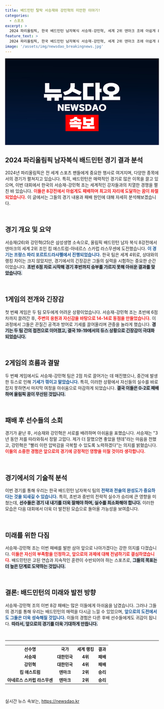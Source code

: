 ```yaml
---
title: 배드민턴 탈락 서승재와 강민혁의 미안한 이야기!
categories:
  - 스포츠
excerpt: >
  2024 파리올림픽, 한국 배드민턴 남자복식 서승재-강민혁, 세계 2위 덴마크 조에 아쉽게 8강에서 탈락! 초접전 끝에 패배한 두 선수의 진솔한 고백은 감동적이다. 올림픽 압박감 속, 어떤 고민이 있었을까?
feature_text: >
  2024 파리올림픽, 한국 배드민턴 남자복식 서승재-강민혁, 세계 2위 덴마크 조에 아쉽게 8강에서 탈락! 초접전 끝에 패배한 두 선수의 진솔한 고백은 감동적이다. 올림픽 압박감 속, 어떤 고민이 있었을까?
image: '/assets/img/newsdao_breakingnews.jpg'
---
```


<p><img src="/assets/img/newsdao_breakingnews.jpg" alt="cryptoinkorea 속보" /></p>

<h2>2024 파리올림픽 남자복식 배드민턴 경기 결과 분석</h2>

<p data-ke-size="size16">2024년 파리올림픽은 전 세계 스포츠 팬들에게 중요한 행사로 여겨지며, 다양한 종목에서의 경기가 펼쳐지고 있습니다. 특히, 배드민턴은 매력적인 경기로 많은 이목을 끌고 있으며, 이번 대회에서 한국의 서승재-강민혁 조는 세계적인 강자들과의 치열한 경쟁을 펼친 바 있습니다. <b><span style="color: #ee2323;">이들은 8강전에서 아쉽게도 패배하며 최고의 자리에 도달하는 꿈이 좌절되었습니다.</span></b> 이 글에서는 그들의 경기 내용과 패배 원인에 대해 자세히 분석해보겠습니다.</p>

<p data-ke-size="size16">&nbsp;</p>

<h2>경기 개요 및 요약</h2>

<p data-ke-size="size16">서승재(26)와 강민혁(25)은 삼성생명 소속으로, 올림픽 배드민턴 남자 복식 8강전에서 덴마크의 세계 2위 조인 킴 애스트럼-아네르스 스카럽 라스무센에 도전했습니다. <b><span style="color: #1a5490;">이 경기는 프랑스 파리 포르트드라샤펠에서 진행되었습니다.</span></b> 한국 팀은 세계 4위로, 상대와의 랭킹 차이는 크지 않았지만, 경기에서의 긴장감은 그들의 실력을 시험하는 중요한 순간이었습니다. <b><span style="background-color: #21538527;">초반 6점 차로 시작해 경기 후반까지 승부를 가르지 못해 아쉬운 결과를 맞았습니다.</span></b></p>

<p data-ke-size="size16">&nbsp;</p>

<h2>1게임의 전개와 긴장감</h2>

<p data-ke-size="size16">첫 번째 게임은 두 팀 모두에게 어려운 상황이었습니다. 서승재-강민혁 조는 초반에 6점 차까지 끌려간 후, <b><span style="color: #ee2323;">주변의 응원과 자신감을 바탕으로 14-14로 동점을 만들었습니다.</span></b> 이 과정에서 그들은 끈질긴 공격과 방어로 기세를 끌어올리며 관중을 놀라게 했습니다. <b><span style="background-color: #21538527;">경기는 두 팀 간의 접전으로 이어졌고, 결국 19-19에서의 듀스 상황으로 긴장감이 극대화 되었습니다.</span></b></p>

<p data-ke-size="size16">&nbsp;</p>

<h2>2게임의 흐름과 결말</h2>

<p data-ke-size="size16">두 번째 게임에서도 서승재-강민혁 팀은 2점 차로 끌어가는 데 매진했으나, 중간에 발생한 듀스로 인해 <b><span style="color: #1a5490;">기세가 꺾이고 말았습니다.</span></b> 특히, 이러한 상황에서 자신들의 실수를 바로잡지 못하면서 마지막 여정을 아쉬움으로 마감하게 되었습니다. <b><span style="background-color: #21538527;">결국 이들은 0-2로 패배하며 올림픽 꿈이 무산된 것입니다.</span></b></p>

<p data-ke-size="size16">&nbsp;</p>

<h2>패배 후 선수들의 소회</h2>

<p data-ke-size="size16">경기가 끝난 후, 서승재와 강민혁은 서로를 배려하며 아쉬움을 표했습니다. 서승재는 "3년 동안 저를 따라와줘서 정말 고맙다. 제가 더 잘했으면 좋았을 텐데"라는 마음을 전했고, 강민혁은 "빨리 이런 압박감을 극복할 수 있도록 노력하겠다"는 의지를 밝혔습니다. <b><span style="color: #ee2323;">이들의 소중한 경험은 앞으로의 경기에 긍정적인 영향을 미칠 것이라 생각합니다.</span></b></p>

<p data-ke-size="size16">&nbsp;</p>

<h2>경기에서의 기술적 분석</h2>

<p data-ke-size="size16">이번 경기를 통해 우리는 한국 배드민턴 남자복식 팀의 <b><span style="color: #1a5490;">전략과 전술의 완성도가 중요하다는 것을 되새길 수 있습니다.</span></b> 특히, 초반과 중반의 전략적 실수가 승리에 큰 영향을 미쳤는데, <b><span style="background-color: #21538527;">선수들은 경기 내 내기를 더욱 잘해야 하며, 실수를 최소화해야 합니다.</span></b> 이러한 모습은 다음 대회에서 더욱 더 발전된 모습으로 돌아올 가능성을 보여줍니다.</p>

<p data-ke-size="size16">&nbsp;</p>

<h2>미래를 위한 다짐</h2>

<p data-ke-size="size16">서승재-강민혁 조는 이번 패배를 발판 삼아 앞으로 나아가겠다는 강한 의지를 다졌습니다. <b><span style="color: #ee2323;">이들은 자신의 부족함을 인정하고, 앞으로의 과제에 대해 전념하기로 결심하였습니다.</span></b> 배드민턴은 고된 연습과 지속적인 훈련이 수반되어야 하는 스포츠로, <b><span style="background-color: #21538527;">그들의 목표는 더 높은 단계로 도약하는 것입니다.</span></b></p>

<p data-ke-size="size16">&nbsp;</p>

<h2>결론: 배드민턴의 미래와 발전 방향</h2>

<p data-ke-size="size16">서승재-강민혁 조의 이번 8강 패배는 많은 이들에게 아쉬움을 남겼습니다. 그러나 그들의 경기를 통해 우리는 배드민턴의 매력을 다시금 느낄 수 있었으며, <b><span style="color: #1a5490;">앞으로의 도전에서도 그들은 더욱 성숙해질 것입니다.</span></b> 이들의 경험은 다른 후배 선수들에게도 귀감이 됩니다. <b><span style="background-color: #21538527;">따라서, 앞으로의 경기를 더욱 기대하게 만듭니다.</span></b></p>

<p data-ke-size="size16">&nbsp;</p>

<hr>

<table style="width: 100%; border-collapse: collapse;">
<tr>
<td style="text-align: center; height: 17px;"><b>선수명</b></td>
<td style="text-align: center; height: 17px;"><b>국가</b></td>
<td style="text-align: center; height: 17px;"><b>세계 랭킹</b></td>
<td style="text-align: center; height: 17px;"><b>결과</b></td>
</tr>
<tr>
<td style="text-align: center; height: 17px;"><b>서승재</b></td>
<td style="text-align: center; height: 17px;"><b>대한민국</b></td>
<td style="text-align: center; height: 17px;"><b>4위</b></td>
<td style="text-align: center; height: 17px;"><b>패배</b></td>
</tr>
<tr>
<td style="text-align: center; height: 17px;"><b>강민혁</b></td>
<td style="text-align: center; height: 17px;"><b>대한민국</b></td>
<td style="text-align: center; height: 17px;"><b>4위</b></td>
<td style="text-align: center; height: 17px;"><b>패배</b></td>
</tr>
<tr>
<td style="text-align: center; height: 17px;"><b>킴 애스트럼</b></td>
<td style="text-align: center; height: 17px;"><b>덴마크</b></td>
<td style="text-align: center; height: 17px;"><b>2위</b></td>
<td style="text-align: center; height: 17px;"><b>승리</b></td>
</tr>
<tr>
<td style="text-align: center; height: 17px;"><b>아네르스 스카럽 라스무센</b></td>
<td style="text-align: center; height: 17px;"><b>덴마크</b></td>
<td style="text-align: center; height: 17px;"><b>2위</b></td>
<td style="text-align: center; height: 17px;"><b>승리</b></td>
</tr>
</table>

<p data-ke-size="size16">&nbsp;</p>
실시간 뉴스 속보는, <a href="https://newsdao.kr" rel="dofollow">https://newsdao.kr</a>


